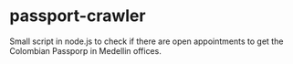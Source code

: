 # passport-crawler
Small script in node.js to check if there are open appointments to get the Colombian Passporp in Medellin offices.
